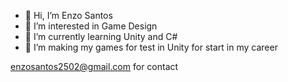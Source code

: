 - 👋 Hi, I’m Enzo Santos
- 👀 I’m interested in Game Design
- 🌱 I’m currently learning Unity and C#
- 💞️ I’m making my games for test in Unity for start in my career

enzosantos2502@gmail.com for contact



